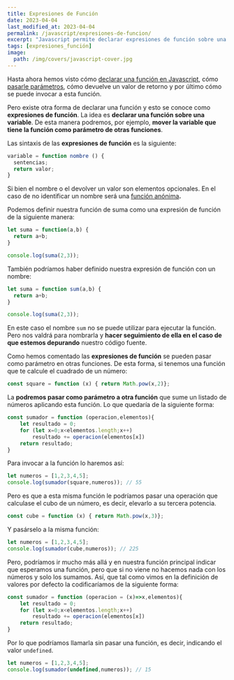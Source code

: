 ```yaml
---
title: Expresiones de Función
date: 2023-04-04
last_modified_at: 2023-04-04
permalink: /javascript/expresiones-de-funcion/
excerpt: "Javascript permite declarar expresiones de función sobre una variable para poder utilizar dicha variable en el contexto del programa o pasarla a otras funciones."
tags: [expresiones_función]
image:
  path: /img/covers/javascript-cover.jpg
---
```


Hasta ahora hemos visto cómo [declarar una función en Javascript](https://manualweb.net/javascript/funciones-javascript/), cómo [pasarle parámetros](https://manualweb.net/javascript/parametros-en-funciones/), cómo devuelve un valor de retorno y por último cómo se puede invocar a esta función.


Pero existe otra forma de declarar una función y esto se conoce como **expresiones de función**. La idea es **declarar una función sobre una variable**. De esta manera podremos, por ejemplo, **mover la variable que tiene la función como parámetro de otras funciones**.


Las sintaxis de las **expresiones de función** es la siguiente:


```javascript
variable = function nombre () {
  sentencias;
  return valor;
}
```


Si bien el nombre o el devolver un valor son elementos opcionales. En el caso de no identificar un nombre será una [función anónima](https://manualweb.net/javascript/funciones-javascript/#funciones-an%C3%B3nimas)**.**


Podemos definir nuestra función de suma como una expresión de función de la siguiente manera:


```javascript
let suma = function(a,b) {
  return a+b;
}

console.log(suma(2,3));
```


También podríamos haber definido nuestra expresión de función con un nombre:


```javascript
let suma = function sum(a,b) {
  return a+b;
}

console.log(suma(2,3));
```


En este caso el nombre `sum` no se puede utilizar para ejecutar la función. Pero nos valdrá para nombrarla y **hacer seguimiento de ella en el caso de que estemos depurando** nuestro código fuente.


Como hemos comentado las **expresiones de función** se pueden pasar como parámetro en otras funciones. De esta forma, si tenemos una función que te calcule el cuadrado de un número:


```javascript
const square = function (x) { return Math.pow(x,2)};
```


La **podremos pasar como parámetro a otra función** que sume un listado de números aplicando esta función. Lo que quedaría de la siguiente forma:


```javascript
const sumador = function (operacion,elementos){
    let resultado = 0;
    for (let x=0;x<elementos.length;x++)
        resultado += operacion(elementos[x])
    return resultado;
}
```


Para invocar a la función lo haremos así:


```javascript
let numeros = [1,2,3,4,5];
console.log(sumador(square,numeros)); // 55
```


Pero es que a esta misma función le podríamos pasar una operación que calculase el cubo de un número, es decir, elevarlo a su tercera potencia.


```javascript
const cube = function (x) { return Math.pow(x,3)};
```


Y pasárselo a la misma función:


```javascript
let numeros = [1,2,3,4,5];
console.log(sumador(cube,numeros)); // 225
```


Pero, podríamos ir mucho más allá y en nuestra función principal indicar que esperamos una función, pero que si no viene no hacemos nada con los números y solo los sumamos. Así, que tal como vimos en la definición de valores por defecto la codificaríamos de la siguiente forma:


```javascript
const sumador = function (operacion = (x)=>x,elementos){
    let resultado = 0;
    for (let x=0;x<elementos.length;x++)
        resultado += operacion(elementos[x])
    return resultado;
}
```


Por lo que podríamos llamarla sin pasar una función, es decir, indicando el valor `undefined`.


```javascript
let numeros = [1,2,3,4,5];
console.log(sumador(undefined,numeros)); // 15
```

